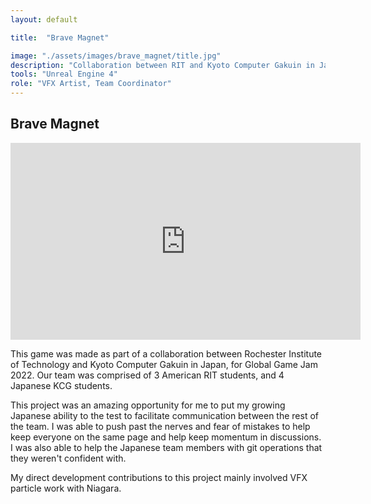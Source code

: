 ```yaml
---
layout: default

title:  "Brave Magnet"

image: "./assets/images/brave_magnet/title.jpg"
description: "Collaboration between RIT and Kyoto Computer Gakuin in Japan for Global Game Jam"
tools: "Unreal Engine 4"
role: "VFX Artist, Team Coordinator"
---
```


## Brave Magnet

<iframe width="560" height="315" src="https://www.youtube-nocookie.com/embed/skywlWLq6pc" title="YouTube video player" frameborder="0" allow="accelerometer; autoplay; clipboard-write; encrypted-media; gyroscope; picture-in-picture; web-share" allowfullscreen></iframe>

 This game was made as part of a collaboration between Rochester Institute of Technology and Kyoto Computer Gakuin in Japan, for Global Game Jam 2022. Our team was comprised of 3 American RIT students, and 4 Japanese KCG students.

This project was an amazing opportunity for me to put my growing Japanese ability to the test to facilitate communication between the rest of the team. I was able to push past the nerves and fear of mistakes to help keep everyone on the same page and help keep momentum in discussions. I was also able to help the Japanese team members with git operations that they weren't confident with.

My direct development contributions to this project mainly involved VFX particle work with Niagara. 
